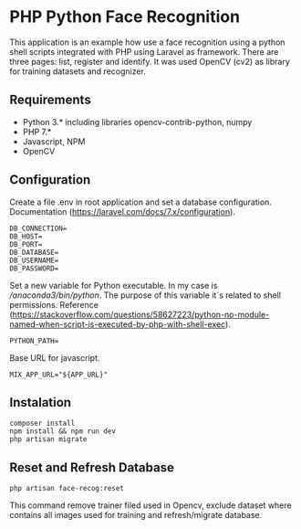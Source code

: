 # PHP Python Face Recognition
This application is an example how use a face recognition using a python shell scripts integrated with PHP using Laravel as framework. There are three pages: list, register and identify. It was used OpenCV (cv2) as library for training datasets and recognizer.

## Requirements
- Python 3.* including libraries opencv-contrib-python, numpy
- PHP 7.*
- Javascript, NPM
- OpenCV

## Configuration
Create a file .env in root application and set a database configuration. Documentation (https://laravel.com/docs/7.x/configuration).

```
DB_CONNECTION=
DB_HOST=
DB_PORT=
DB_DATABASE=
DB_USERNAME=
DB_PASSWORD=
```

Set a new variable for Python executable. In my case is */anaconda3/bin/python*. The purpose of this variable it`s related to shell permissions. Reference (https://stackoverflow.com/questions/58627223/python-no-module-named-when-script-is-executed-by-php-with-shell-exec).

```
PYTHON_PATH=
```

Base URL for javascript.

```
MIX_APP_URL="${APP_URL}"
```

## Instalation
```
composer install
npm install && npm run dev
php artisan migrate
```

## Reset and Refresh Database
```
php artisan face-recog:reset
````
This command remove trainer filed used in Opencv, exclude dataset where contains all images used for training and refresh/migrate database.